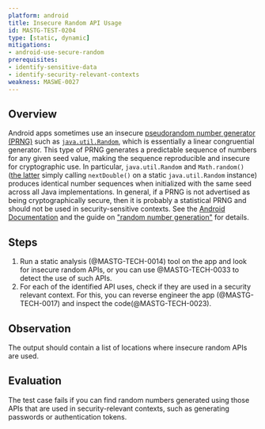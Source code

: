```yaml
---
platform: android
title: Insecure Random API Usage
id: MASTG-TEST-0204
type: [static, dynamic]
mitigations:
- android-use-secure-random
prerequisites:
- identify-sensitive-data
- identify-security-relevant-contexts
weakness: MASWE-0027
---
```


## Overview

Android apps sometimes use an insecure [pseudorandom number generator (PRNG)](../../../Document/0x05e-Testing-Cryptography.md#random-number-generation) such as [`java.util.Random`](https://developer.android.com/reference/java/util/Random), which is essentially a linear congruential generator. This type of PRNG generates a predictable sequence of numbers for any given seed value, making the sequence reproducible and insecure for cryptographic use. In particular, `java.util.Random` and `Math.random()` ([the latter](https://franklinta.com/2014/08/31/predicting-the-next-math-random-in-java/) simply calling `nextDouble()` on a static `java.util.Random` instance) produces identical number sequences when initialized with the same seed across all Java implementations.
In general, if a PRNG is not advertised as being cryptographically secure, then it is probably a statistical PRNG and should not be used in security-sensitive contexts.
See the [Android Documentation](https://developer.android.com/privacy-and-security/risks/weak-prng) and the guide on ["random number generation"](../../../Document/0x05e-Testing-Cryptography.md#random-number-generation) for details.

## Steps

1. Run a static analysis (@MASTG-TECH-0014) tool on the app and look for insecure random APIs, or you can use @MASTG-TECH-0033 to detect the use of such APIs.
2. For each of the identified API uses, check if they are used in a security relevant context.
For this, you can reverse engineer the app (@MASTG-TECH-0017) and inspect the code(@MASTG-TECH-0023).

## Observation

The output should contain a list of locations where insecure random APIs are used.

## Evaluation

The test case fails if you can find random numbers generated using those APIs that are used in security-relevant contexts, such as generating passwords or authentication tokens.
